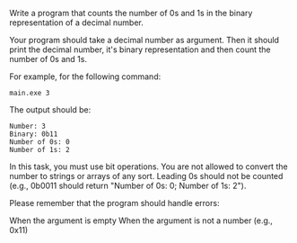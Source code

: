 Write a program that counts the number of 0s and 1s in the binary representation of a decimal number.

Your program should take a decimal number as argument. Then it should print the decimal number, it's binary representation and then count the number of 0s and 1s.

For example, for the following command:

```
main.exe 3
```
The output should be:

```
Number: 3
Binary: 0b11
Number of 0s: 0
Number of 1s: 2
```

In this task, you must use bit operations. You are not allowed to convert the number to strings or arrays of any sort. Leading 0s should not be counted (e.g., 0b0011 should return "Number of 0s: 0; Number of 1s: 2").

Please remember that the program should handle errors:

When the argument is empty
When the argument is not a number (e.g., 0x11)